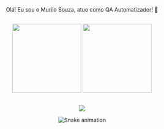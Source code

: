 <div align="center">
 Olá! Eu sou o Murilo Souza, atuo como QA Automatizador! 👋
</div>

##

  <div align="center">
    <img height="180em" src="https://github-readme-stats.vercel.app/api?username=MuriloSouzas&show_icons=true&theme=dark&include_all_commits=true&count_private=true"/>
    <img height="180em" src="https://github-readme-stats.vercel.app/api/top-langs/?username=MuriloSouzas&layout=compact&langs_count=7&theme=dark"/>
    </div>
    

##

  <div align="center">
<a href="https://www.linkedin.com/in/murilosouzaqa" target="_blank"><img src="https://img.shields.io/badge/-LinkedIn-%230077B5?style=for-the-badge&logo=linkedin&logoColor=white" target="_blank"></a> 
  </div>

<div align="center">

  ![Snake animation](https://github.com/MuriloSouzas/MuriloSouzas/blob/output/github-contribution-grid-snake.svg)
  
</div>
